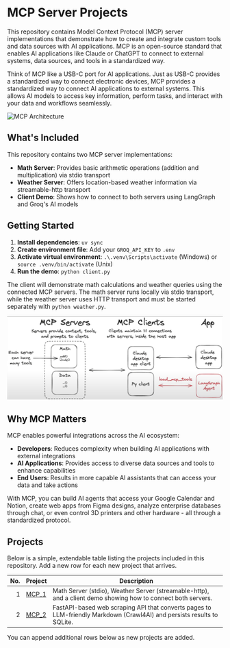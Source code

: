 # MCP Server Projects

This repository contains Model Context Protocol (MCP) server implementations that demonstrate how to create and integrate custom tools and data sources with AI applications. MCP is an open-source standard that enables AI applications like Claude or ChatGPT to connect to external systems, data sources, and tools in a standardized way.

Think of MCP like a USB-C port for AI applications. Just as USB-C provides a standardized way to connect electronic devices, MCP provides a standardized way to connect AI applications to external systems. This allows AI models to access key information, perform tasks, and interact with your data and workflows seamlessly.

![MCP Architecture](plan/mcp-simple-diagram.avif)

## What's Included

This repository contains two MCP server implementations:

- **Math Server**: Provides basic arithmetic operations (addition and multiplication) via stdio transport
- **Weather Server**: Offers location-based weather information via streamable-http transport  
- **Client Demo**: Shows how to connect to both servers using LangGraph and Groq's AI models

## Getting Started

1. **Install dependencies**: `uv sync`
2. **Create environment file**: Add your `GROQ_API_KEY` to `.env`
3. **Activate virtual environment**: `.\.venv\Scripts\activate` (Windows) or `source .venv/bin/activate` (Unix)
4. **Run the demo**: `python client.py`

The client will demonstrate math calculations and weather queries using the connected MCP servers. The math server runs locally via stdio transport, while the weather server uses HTTP transport and must be started separately with `python weather.py`.

![Project Demo](plan/image.png)

## Why MCP Matters

MCP enables powerful integrations across the AI ecosystem:

- **Developers**: Reduces complexity when building AI applications with external integrations
- **AI Applications**: Provides access to diverse data sources and tools to enhance capabilities  
- **End Users**: Results in more capable AI assistants that can access your data and take actions

With MCP, you can build AI agents that access your Google Calendar and Notion, create web apps from Figma designs, analyze enterprise databases through chat, or even control 3D printers and other hardware - all through a standardized protocol.

## Projects

Below is a simple, extendable table listing the projects included in this repository. Add a new row for each new project that arrives.

| No. | Project | Description |
| ---: | ------- | ----------- |
| 1 | [MCP_1](./MCP_1) | Math Server (stdio), Weather Server (streamable-http), and a client demo showing how to connect both servers. |
| 2 | [MCP_2](./MCP_2) | FastAPI-based web scraping API that converts pages to LLM-friendly Markdown (Crawl4AI) and persists results to SQLite. |

You can append additional rows below as new projects are added.